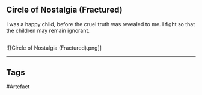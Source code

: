 ## Circle of Nostalgia (Fractured)
I was a happy child, before the cruel truth was revealed to me.
I fight so that the children may remain ignorant.
## 
![[Circle of Nostalgia (Fractured).png]]

---
## Tags
#Artefact